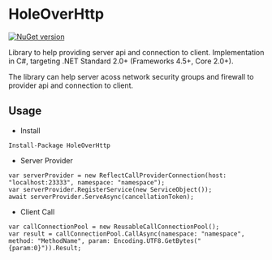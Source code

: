 # HoleOverHttp

[![NuGet version](https://badge.fury.io/nu/HoleOverHttp.svg)](https://badge.fury.io/nu/HoleOverHttp)

Library to help providing server api and connection to client. 
Implementation in C#, targeting .NET Standard 2.0+ (Frameworks 4.5+, Core 2.0+). 

The library can help server acoss network security groups and firewall to provider api and connection to client.

## Usage

 * Install 
```
Install-Package HoleOverHttp
```

 * Server Provider
```
var serverProvider = new ReflectCallProviderConnection(host: "localhost:23333", namespace: "namespace");
var serverProvider.RegisterService(new ServiceObject());
await serverProvider.ServeAsync(cancellationToken);
```

* Client Call
```
var callConnectionPool = new ReusableCallConnectionPool();
var result = callConnectionPool.CallAsync(namespace: "namespace", method: "MethodName", param: Encoding.UTF8.GetBytes("{param:0}")).Result;
```
